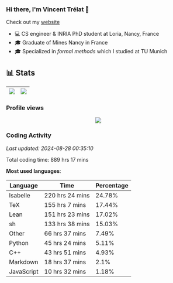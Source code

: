 ### Hi there, I'm Vincent Trélat 👋

Check out my [website](https://vtrelat.github.io)

-   💻 CS engineer & INRIA PhD student at Loria, Nancy, France
-   🎓 Graduate of Mines Nancy in France
-   🎓 Specialized in _formal methods_ which I studied at TU Munich

## 📊 **Stats**

| <img align="center" src="https://readme-stats.clckblog.space/api?username=VTrelat&show_icons=true&include_all_commits=true&theme=tokyonight&hide_border=true" /> | <img align="center" src="https://readme-stats.clckblog.space/api/top-langs/?username=VTrelat&layout=compact&theme=tokyonight&hide_border=true" /> |
| ---------------------------------------------------------------------------------------------------------------------------------------------------------------- | ------------------------------------------------------------------------------------------------------------------------------------------------- |

### Profile views

<p align="center">
 <img src="https://profile-counter.glitch.me/VTrelat/count.svg" />
</p>

<!--automations-->
### Coding Activity
_Last updated: 2024-08-28 00:35:10_

Total coding time: 889 hrs 17 mins

**Most used languages**:

| Language | Time | Percentage |
| ------------- | ------------- | ------------- |
| Isabelle | 220 hrs 24 mins | 24.78% |
| TeX | 155 hrs 7 mins | 17.44% |
| Lean | 151 hrs 23 mins | 17.02% |
| sh | 133 hrs 38 mins | 15.03% |
| Other | 66 hrs 37 mins | 7.49% |
| Python | 45 hrs 24 mins | 5.11% |
| C++ | 43 hrs 51 mins | 4.93% |
| Markdown | 18 hrs 37 mins | 2.1% |
| JavaScript | 10 hrs 32 mins | 1.18% |

